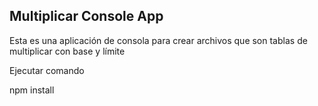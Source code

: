 

## Multiplicar Console App

Esta es una aplicación de consola para crear archivos
que son tablas de multiplicar con base y límite

Ejecutar comando

npm install
